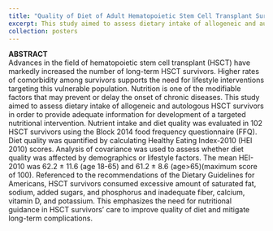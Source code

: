 ```yaml
---
title: "Quality of Diet of Adult Hematopoietic Stem Cell Transplant Survivors"
excerpt: This study aimed to assess dietary intake of allogeneic and autologous HSCT survivors in order to provide adequate information for development of a targeted nutritional intervention. <br><a href="https://shalslikesepi.github.io/images/HCT.png" target="_blank" rel="noreferrer">View Poster Here.</a>
collection: posters
---
```


**ABSTRACT**  
Advances in the field of hematopoietic stem cell transplant (HSCT) have markedly increased the number of long-term HSCT survivors. Higher rates of comorbidity among survivors supports the need for lifestyle interventions targeting this vulnerable population. Nutrition is one of the modifiable factors that may prevent or delay the onset of chronic diseases. This study aimed to assess dietary intake of allogeneic and autologous HSCT survivors in order to provide adequate information for development of a targeted nutritional intervention. Nutrient intake and diet quality was evaluated in 102 HSCT survivors using the Block 2014 food frequency questionnaire (FFQ). Diet quality was quantified by calculating Healthy Eating Index-2010 (HEI 2010) scores. Analysis of covariance was used to assess whether diet quality was affected by demographics or lifestyle factors. The mean HEI-2010 was 62.2 ± 11.6 (age 18-65) and 61.2 ± 8.6 (age>65)(maximum score of 100). Referenced to the recommendations of the Dietary Guidelines for Americans, HSCT survivors consumed excessive amount of saturated fat, sodium, added sugars, and phosphorus and inadequate fiber, calcium, vitamin D, and potassium. This emphasizes the need for nutritional guidance in HSCT survivors’ care to improve quality of diet and mitigate long-term complications.
